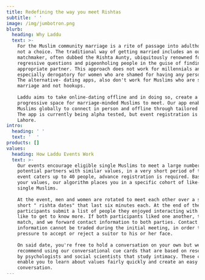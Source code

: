 ```yaml
---
title: Redefining the way you meet Rishtas
subtitle: ' '
image: /img/jumbotron.png
blurb:
  heading: Why Laddu
  text: >-
    For the Muslim community marriage is a rite of passage into adulthood and
    not a choice. The traditional way of getting married includes an outdated
    matchmaker, often dubbed the Rishta Aunty, ubiquitously renowned for asking
    regressive questions and pigeonholing people in the guise of finding an
    appropriate partner. This approach does not work for millennials and is
    especially derogatory for women who are shamed for having any personality.
    The alternative- dating apps, also don't work for Muslims who are seeking
    marriage and not hookups. 
      
    Laddu aims to take online-dating offline and in doing so, create a
    progressive space for marriage-minded Muslims to meet. Our app enables
    Muslims globally to connect in person and offline through tailored events.
    The app is currently being alpha tested, but event registration is open in
    Lahore.
intro:
  heading: ' '
  text: '  '
products: []
values:
  heading: How Laddu Events Work
  text: >-
    Our events encourage eligible single Muslims to meet a large number of
    potential partners with similar values, in a very short period of time. Each
    event caters up to 40 people, advance registration is required. Based on
    your values, our algorithm places you in a specific cohort of like-minded
    single Muslims.  
      
    At the event, men and women are rotated to meet each other over a series of
    short " rishta dates" that last six minutes each. At the end of the event,
    participants submit a list of people they enjoyed interacting with and would
    like to get to know more. If both participants liked one another, there is a
    match, and we forward contact information to both parties. Contact
    information cannot be traded during the initial meeting, in order to reduce
    pressure to accept or reject a suitor to his or her face.  
      
    On said date, you're free to hold a conversation on your own but we highly
    recommend using our conversational cue cards that are based on research done
    by psychologists and social scientists that study intimacy. These cards
    enable you to learn about values fairly quickly and create an easy flow of
    conversation.
---
```


